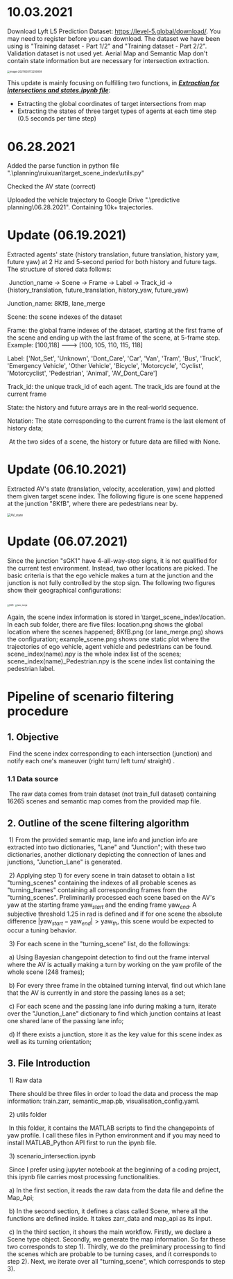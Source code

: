 

# 10.03.2021

Download Lyft L5 Prediction Dataset: https://level-5.global/download/. You may need to register before you can download. The dataset we have been using is "Training dataset - Part 1/2" and "Training dataset - Part 2/2". Validation dataset is not used yet. Aerial Map and Semantic Map don't contain state information but are necessary for intersection extraction.

<img src="C:\Users\zheng\AppData\Roaming\Typora\typora-user-images\image-20211003172250858.png" alt="image-20211003172250858" style="zoom:40%;" />

This update is mainly focusing on fulfilling two functions, in <u>***Extraction for intersections and states.ipynb file***</u>: 

* Extracting the global coordinates of target intersections from map
* Extracting the states of three target types of agents at each time step (0.5 seconds per time step)

# 06.28.2021

Added the parse function in python file ".\planning\ruixuan\target_scene_index\utils.py"

Checked the AV state (correct)

Uploaded the vehicle trajectory to Google Drive ".\predictive planning\06.28.2021". Containing 10k+ trajectories.

# Update (06.19.2021)

Extracted agents' state (history translation, future translation, history yaw, future yaw) at 2 Hz and 5-second period for both history and future tags. The structure of stored data follows:

​	Junction_name -> Scene -> Frame -> Label -> Track_id -> {history_translation, future_translation, history_yaw, future_yaw}

Junction_name: 8KfB, lane_merge

Scene: the scene indexes of the dataset

Frame: the global frame indexes of the dataset, starting at the first frame of the scene and ending up with the last frame of the scene, at 5-frame step. Example: [100,118] ---> [100, 105, 110, 115, 118]

Label: ['Not_Set', 'Unknown', 'Dont_Care', 'Car', 'Van', 'Tram', 'Bus', 'Truck', 'Emergency Vehicle', 'Other Vehicle', 'Bicycle', 'Motorcycle', 'Cyclist', 'Motorcyclist', 'Pedestrian', 'Animal', 'AV_Dont_Care']

Track_id: the unique track_id of each agent. The track_ids are found at the current frame

State: the history and future arrays are in the real-world sequence.

Notation: The state corresponding to the current frame is the last element of history data;

​			   At the two sides of a scene, the history or future data are filled with None.

# Update (06.10.2021)



Extracted AV's state (translation, velocity, acceleration, yaw) and plotted them given target scene index. The following figure is one scene happened at the junction "8KfB", where there are pedestrians near by.

<img src="D:\GitHub\Clone\planning\ruixuan\target_scene_index\8KfB\AV_state.png" alt="AV_state" style="zoom:50%;" />

# Update (06.07.2021)

Since the junction "sGK1" have 4-all-way-stop signs, it is not qualified for the current test environment. Instead, two other locations are picked. The basic criteria is that the ego vehicle makes a turn at the junction and the junction is not fully controlled by the stop sign. The following two figures show their geographical configurations:

<img src="D:\GitHub\Clone\planning\ruixuan\target_scene_index\8KfB\8KfB.png" alt="8KfB" style="zoom:30%;" />

<img src="D:\GitHub\Clone\planning\ruixuan\target_scene_index\lane_merge\lane_merge.png" alt="lane_merge" style="zoom:30%;" />

Again, the scene index information is stored in \target_scene_index\location. In each sub folder, there are five files: location.png shows the global location where the scenes happened; 8KfB.png (or lane_merge.png) shows the configuration; example_scene.png shows one static plot where the trajectories of ego vehicle, agent vehicle and pedestrians can be found. scene_index(name).npy is the whole index list of the scenes; scene_index(name)_Pedestrian.npy is the scene index list containing the pedestrian label.

# Pipeline of scenario filtering procedure

## 1. Objective

​	Find the scene index corresponding to each intersection (junction) and notify each one's maneuver (right turn/ left turn/ straight) .

### 1.1 Data source

​	The raw data comes from train dataset (not train_full dataset) containing 16265 scenes and semantic map comes from the provided map file.

## 2. Outline of the scene filtering algorithm

​	1) From the provided semantic map, lane info and junction info are extracted into two dictionaries, "Lane" and "Junction"; with these two dictionaries, another dictionary depicting the connection of lanes and junctions, "Junction_Lane" is generated. 

​	2) Applying step 1) for every scene in train dataset to obtain a list "turning_scenes" containing the indexes of all probable scenes as "turning_frames" containing all corresponding frames from the "turning_scenes".  Preliminarily processed each scene based on the AV's yaw at the starting frame $\text{yaw}_{start}$ and the ending frame $\text{yaw}_{end}$. A subjective threshold 1.25 in rad is defined and if for one scene the absolute difference $|\text{yaw}_{start}-\text{yaw}_{end}| > \text{yaw}_{th}$, this scene would be expected to occur a tuning behavior.

​	3) For each scene in the "turning_scene" list, do the followings:

​		a) Using Bayesian changepoint detection to find out the frame interval where the AV is actually making a turn by working on the yaw profile of the whole scene (248 frames);

​		b)  For every three frame in the obtained turning interval, find out which lane that the AV is currently in and store the passing lanes as a set;

​		c) For each scene and the passing lane info during making a turn, iterate over the "Junction_Lane" dictionary to find which junction contains at least one shared lane of the passing lane info;

​		d) If there exists a junction, store it as the key value for this scene index as well as its turning orientation;

## 3. File Introduction

​	1) Raw data

​		There should be three files in order to load the data and process the map information: train.zarr, semantic_map.pb, visualisation_config.yaml.

​	2) utils folder

​		In this folder, it contains the MATLAB scripts to find the changepoints of yaw profile. I call these files in Python environment and if you may need to install MATLAB_Python API first to run the ipynb file.

​	3) scenario_intersection.ipynb

​		Since I prefer using jupyter notebook at the beginning of a coding project, this ipynb file carries most processing functionalities. 

​		a) In the first section, it reads the raw data from the data file and define the Map_Api;

​		b) In the second section, it defines a class called Scene, where all the functions are defined inside. It takes zarr_data and map_api as its input.

​		c) In the third section, it shows the main workflow. Firstly, we declare a Scene type object. Secondly, we generate the map information. So far these two corresponds to step 1). Thirdly, we do the preliminary processing to find the scenes which are probable to be turning cases, and it corresponds to step 2). Next, we iterate over all "turning_scene", which corresponds to step 3).







